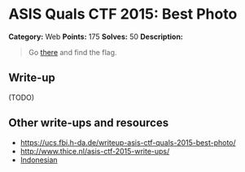 # ASIS Quals CTF 2015: Best Photo

**Category:** Web
**Points:** 175
**Solves:** 50
**Description:**

> Go [there](http://bestphoto.asis-ctf.ir/) and find the flag.

## Write-up

(TODO)

## Other write-ups and resources

* <https://ucs.fbi.h-da.de/writeup-asis-ctf-quals-2015-best-photo/>
* <http://www.thice.nl/asis-ctf-2015-write-ups/>
* [Indonesian](https://github.com/rentjongteam/write-ups-2015/tree/master/asis-quals-2015/best-photo)
